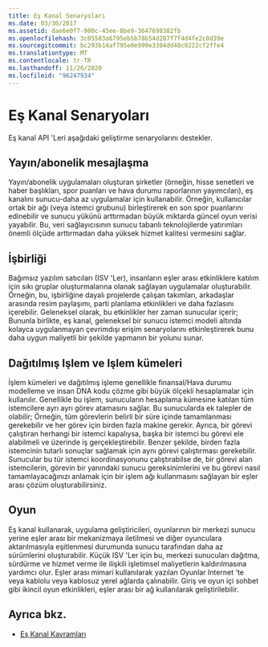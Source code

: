 ```yaml
---
title: Eş Kanal Senaryoları
ms.date: 03/30/2017
ms.assetid: dae6e0f7-900c-45ee-8be9-3647698382fb
ms.openlocfilehash: 3c05583a6795eb5b78b54d287f7f4d4fe2c8d39e
ms.sourcegitcommit: bc293b14af795e0e999e3304dd40c0222cf2ffe4
ms.translationtype: MT
ms.contentlocale: tr-TR
ms.lasthandoff: 11/26/2020
ms.locfileid: "96247934"
---
```

# <a name="peer-channel-scenarios"></a>Eş Kanal Senaryoları

Eş kanal API 'Leri aşağıdaki geliştirme senaryolarını destekler.  
  
## <a name="publicationsubscription-messaging"></a>Yayın/abonelik mesajlaşma  

 Yayın/abonelik uygulamaları oluşturan şirketler (örneğin, hisse senetleri ve haber başlıkları, spor puanları ve hava durumu raporlarının yayımcıları), eş kanalını sunucu-daha az uygulamalar için kullanabilir. Örneğin, kullanıcılar ortak bir ağı (veya istemci grubunu) birleştirerek en son spor puanlarını edinebilir ve sunucu yükünü arttırmadan büyük miktarda güncel oyun verisi yayabilir. Bu, veri sağlayıcısının sunucu tabanlı teknolojilerde yatırımları önemli ölçüde arttırmadan daha yüksek hizmet kalitesi vermesini sağlar.  
  
## <a name="collaboration"></a>İşbirliği  

 Bağımsız yazılım satıcıları (ISV 'Ler), insanların eşler arası etkinliklere katılım için sıkı gruplar oluşturmalarına olanak sağlayan uygulamalar oluşturabilir. Örneğin, bu, işbirliğine dayalı projelerde çalışan takımları, arkadaşlar arasında resim paylaşımı, parti planlama etkinlikleri ve daha fazlasını içerebilir. Geleneksel olarak, bu etkinlikler her zaman sunucular içerir; Bununla birlikte, eş kanal, geleneksel bir sunucu istemci modeli altında kolayca uygulanmayan çevrimdışı erişim senaryolarını etkinleştirerek bunu daha uygun maliyetli bir şekilde yapmanın bir yolunu sunar.  
  
## <a name="distributed-processing-and-compute-clusters"></a>Dağıtılmış Işlem ve Işlem kümeleri  

 İşlem kümeleri ve dağıtılmış işleme genellikle finansal/Hava durumu modelleme ve insan DNA kodu çözme gibi büyük ölçekli hesaplamalar için kullanılır. Genellikle bu işlem, sunucuların hesaplama kümesine katılan tüm istemcilere ayrı ayrı görev atamasını sağlar. Bu sunucularda ek talepler de olabilir; Örneğin, tüm görevlerin belirli bir süre içinde tamamlanması gerekebilir ve her görev için birden fazla makine gerekir. Ayrıca, bir görevi çalıştıran herhangi bir istemci kapalıysa, başka bir istemci bu görevi ele alabilmeli ve üzerinde iş gerçekleştirebilir. Benzer şekilde, birden fazla istemcinin tutarlı sonuçlar sağlamak için aynı görevi çalıştırması gerekebilir. Sunucular bu tür istemci koordinasyonunu çalıştırabilse de, bir görevi alan istemcilerin, görevin bir yanındaki sunucu gereksinimlerini ve bu görevi nasıl tamamlayacağınızı anlamak için bir işlem ağı kullanmasını sağlayan bir eşler arası çözüm oluşturabilirsiniz.  
  
## <a name="gaming"></a>Oyun  

 Eş kanal kullanarak, uygulama geliştiricileri, oyunlarının bir merkezi sunucu yerine eşler arası bir mekanizmaya iletilmesi ve diğer oyunculara aktarılmasıyla eşitlenmesi durumunda sunucu tarafından daha az sürümlerini oluşturabilir. Küçük ISV 'Ler için bu, merkezi sunucuları dağıtma, sürdürme ve hizmet verme ile ilişkili işletimsel maliyetlerin kaldırılmasına yardımcı olur. Eşler arası mimari kullanılarak yazılan Oyunlar Internet 'te veya kablolu veya kablosuz yerel ağlarda çalınabilir. Giriş ve oyun içi sohbet gibi ikincil oyun etkinlikleri, eşler arası bir ağ kullanılarak geliştirilebilir.  
  
## <a name="see-also"></a>Ayrıca bkz.

- [Eş Kanal Kavramları](peer-channel-concepts.md)
